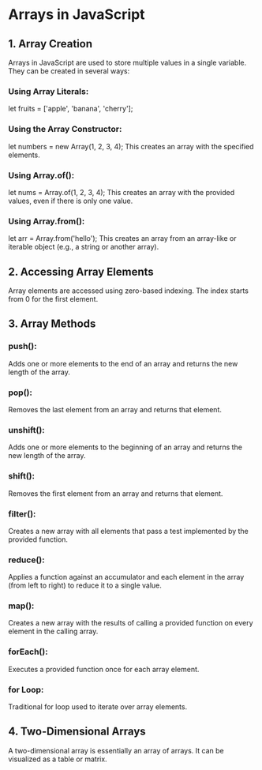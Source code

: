 # Arrays in JavaScript

## 1. Array Creation
Arrays in JavaScript are used to store multiple values in a single variable. They can be created in several ways:

### Using Array Literals:
let fruits = ['apple', 'banana', 'cherry'];

### Using the Array Constructor:
let numbers = new Array(1, 2, 3, 4);
This creates an array with the specified elements.

### Using Array.of():
let nums = Array.of(1, 2, 3, 4);
This creates an array with the provided values, even if there is only one value.

### Using Array.from():
let arr = Array.from('hello');
This creates an array from an array-like or iterable object (e.g., a string or another array).

## 2. Accessing Array Elements
Array elements are accessed using zero-based indexing. The index starts from 0 for the first element.

## 3. Array Methods

### push(): 
Adds one or more elements to the end of an array and returns the new length of the array.
### pop():
Removes the last element from an array and returns that element.
### unshift():
Adds one or more elements to the beginning of an array and returns the new length of the array.
### shift(): 
Removes the first element from an array and returns that element.
### filter(): 
Creates a new array with all elements that pass a test implemented by the provided function.
### reduce(): 
Applies a function against an accumulator and each element in the array (from left to right) to reduce it to a single value.
### map(): 
Creates a new array with the results of calling a provided function on every element in the calling array.
### forEach():
Executes a provided function once for each array element.
### for Loop: 
Traditional for loop used to iterate over array elements.

## 4. Two-Dimensional Arrays

A two-dimensional array is essentially an array of arrays. It can be visualized as a table or matrix.

